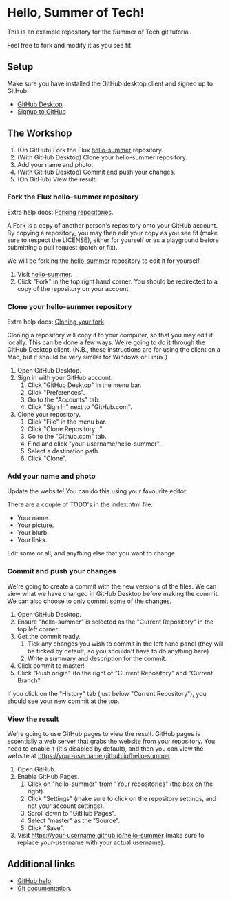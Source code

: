 # Hello, Summer of Tech!

This is an example repository for the Summer of Tech git tutorial.

Feel free to fork and modify it as you see fit.

## Setup

Make sure you have installed the GitHub desktop client and signed up to GitHub:

* [GitHub Desktop](https://desktop.github.com/ "GitHub Desktop")
* [Signup to GitHub](https://github.com/join "Signup to GitHub")

## The Workshop

1. (On GitHub) Fork the Flux [hello-summer](https://github.com/fluxfederation/hello-summer "hello-summer") repository.
2. (With GitHub Desktop) Clone your hello-summer repository.
3. Add your name and photo.
4. (With GitHub Desktop) Commit and push your changes.
5. (On GitHub) View the result.

### Fork the Flux hello-summer repository

Extra help docs: [Forking repositories](https://guides.github.com/activities/forking/ "Forking repositories").

A Fork is a copy of another person's repository onto your GitHub account.
By copying a repository, you may then edit your copy as you see fit (make sure to respect the LICENSE), either for yourself or as a playground before submitting a pull request (patch or fix).

We will be forking the [hello-summer](https://github.com/fluxfederation/hello-summer "hello-summer") repository to edit it for yourself.

1. Visit [hello-summer](https://github.com/fluxfederation/hello-summer "hello-summer").
2. Click "Fork" in the top right hand corner. You should be redirected to a copy of the repository
   on your account.

### Clone your hello-summer repository

Extra help docs: [Cloning your fork](https://guides.github.com/activities/forking/#clone "Cloning your fork").

Cloning a repository will copy it to your computer, so that you may edit it locally.
This can be done a few ways. We're going to do it through the GitHub Desktop client.
(N.B., these instructions are for using the client on a Mac, but it should be very similar for Windows or Linux.)

1. Open GitHub Desktop.
2. Sign in with your GitHub account.
    1. Click "GitHub Desktop" in the menu bar.
    2. Click "Preferences".
    3. Go to the "Accounts" tab.
    4. Click "Sign In" next to "GitHub.com".
3. Clone your repository.
    1. Click "File" in the menu bar.
    2. Click "Clone Repository...".
    3. Go to the "Github.com" tab.
    4. Find and click "your-username/hello-summer".
    5. Select a destination path.
    6. Click "Clone".

### Add your name and photo

Update the website! You can do this using your favourite editor.

There are a couple of TODO's in the index.html file:
* Your name.
* Your picture.
* Your blurb.
* Your links.

Edit some or all, and anything else that you want to change.

### Commit and push your changes

We're going to create a commit with the new versions of the files.
We can view what we have changed in GitHub Desktop before making the commit.
We can also choose to only commit some of the changes.

1. Open GitHub Desktop.
2. Ensure "hello-summer" is selected as the "Current Repository" in the top left corner.
3. Get the commit ready.
    1. Tick any changes you wish to commit in the left hand panel (they will be ticked by default,
       so you shouldn't have to do anything here).
    2. Write a summary and description for the commit.
4. Click commit to master!
5. Click "Push origin" (to the right of "Current Repository" and "Current Branch".

If you click on the "History" tab (just below "Current Repository"), you should see your new commit
at the top.

### View the result

We're going to use GitHub pages to view the result.
GitHub pages is essentially a web server that grabs the website from your repository.
You need to enable it (it's disabled by default), and then you can view the website at https://your-username.github.io/hello-summer.

1. Open GitHub.
2. Enable GitHub Pages.
    1. Click on "hello-summer" from "Your repositories" (the box on the right).
    2. Click "Settings" (make sure to click on the repository settings, and not your account settings).
    3. Scroll down to "GitHub Pages".
    4. Select "master" as the "Source".
    5. Click "Save".
3. Visit https://your-username.github.io/hello-summer (make sure to replace your-username with your
   actual username).

## Additional links

* [GitHub help](https://help.github.com/ "GitHub help").
* [Git documentation](https://git-scm.com/doc "Git documentation").
